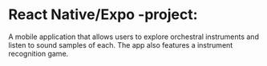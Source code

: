 # React Native/Expo -project:

A mobile application that allows users to explore orchestral instruments 
and listen to sound samples of each. 
The app also features a instrument recognition game. 

